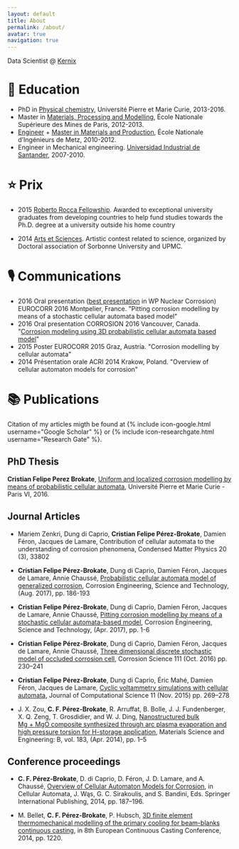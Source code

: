 ```yaml
---
layout: default
title: About
permalink: /about/
avatar: true
navigation: true
---
```



<link rel="stylesheet" type="text/css" href="https://cdnjs.cloudflare.com/ajax/libs/vis/4.20.1/vis.min.css" />
<script src="https://cdnjs.cloudflare.com/ajax/libs/vis/4.20.1/vis.min.js"></script>

Data Scientist @ [Kernix](https://www.kernix.com/)

# :school: Education

* PhD in [Physical chemistry](https://tel.archives-ouvertes.fr/tel-01561596), Université Pierre et Marie Curie, 2013-2016.
* Master in [Materials, Processing and Modelling](http://www.cemef.mines-paristech.fr/sections/formations/masteres-specialises/ms-mapmod), École Nationale Supérieure des Mines de Paris, 2012-2013.
* [Engineer](http://www.enim.fr/)  + [Master in Materials and Production](http://www.lem3.univ-lorraine.fr/mmsp/), École Nationale d’Ingénieurs de Metz, 2010-2012.
* Engineer in Mechanical engineering. [Universidad Industrial de Santander](http://www.uis.edu.co/), 2007-2010.


<div id="visualization"></div>
<script type="text/javascript">
  // DOM element where the Timeline will be attached
  var container = document.getElementById('visualization');

  // Create a DataSet (allows two way data-binding)
  var items = new vis.DataSet([
    {id: 6, content: '🇨🇴', start: '2007-04-16'},
    {id: 1, content: 'Universidad Industrial Santander', start: '2007-04-16', end: '2010-04-19', className: 'red'},
    {id: 2, content: '🇫🇷', start: '2010-04-16'},
    {id: 3, content: 'ENIM', start: '2010-04-16', end: '2012-04-19'},
    {id: 4, content: 'MINES', start: '2012-04-16', end: '2013-04-19'},
    {id: 7, content: '🗼', start: '2013-04-16'},
    {id: 5, content: 'UPMC', start: '2013-04-16', end: '2016-04-19'}
  ]);

  // Configuration for the Timeline
  var options = {};

  // Create a Timeline
  var timeline = new vis.Timeline(container, items, options);
</script>


# :star: Prix

* 2015	[Roberto Rocca Fellowship](http://www.robertorocca.org/en/fellowships/fellows15.aspx). Awarded to exceptional university graduates from developing countries to help fund studies towards the Ph.D. degree at a university outside his home country

* 2014 [Arts et Sciences](http://artsetsciences.doc-up.info/archives/edition-2014/). Artistic contest related to science, organized by Doctoral association of Sorbonne University and UPMC. 

# 🎙 Communications

* 2016	Oral presentation ([best presentation](http://eurocorr.org/EFC+Awards+and+Prizes-p-71440.html) in WP Nuclear Corrosion) EUROCORR 2016
Montpelier, France. "Pitting corrosion modelling by means of a stochastic cellular automata based model"
* 2016	Oral presentation CORROSION 2016
Vancouver, Canada. "[Corrosion modeling using 3D probabilistic cellular automata based model](http://corrosionfp.epubxp.com/i/640839-2016/51)"
* 2015	Poster EUROCORR 2015
Graz, Austria.	"Corrosion modelling by cellular automata"
* 2014	Présentation orale ACRI 2014
Krakow, Poland. "Overview of cellular automaton models for corrosion"

<script src="https://gist.github.com/cristianpb/487700a8492522bfb254e5fe6839989d.js"></script>

# 📚  Publications

Citation of my articles migth be found at {% include icon-google.html username="Google Scholar" %} or {% include icon-researchgate.html username="Research Gate" %}.

## PhD Thesis

**Cristian Felipe Perez Brokate**, [Uniform and localized corrosion modelling by means of probabilistic cellular automata](https://tel.archives-ouvertes.fr/tel-01561596), Université Pierre et Marie Curie - Paris VI, 2016.  

## Journal Articles

* Mariem Zenkri, Dung di Caprio, **Cristian Felipe Pérez-Brokate**, Damien Féron, Jacques de Lamare, Contribution of cellular automata to the understanding of corrosion phenomena, Condensed Matter Physics 20 (3), 33802

* **Cristian Felipe Pérez-Brokate**, Dung di Caprio, Damien Féron, Jacques de Lamare, Annie Chaussé, [Probabilistic cellular automata model of generalized corrosion](http://dx.doi.org/10.1080/1478422X.2017.1300748), Corrosion Engineering, Science and Technology, (Aug. 2017), pp. 186-193

* **Cristian Felipe Pérez-Brokate**, Dung di Caprio, Damien Féron, Jacques de Lamare, Annie Chaussé, [Pitting corrosion modelling by means of a stochastic cellular automata-based model](http://dx.doi.org/10.1080/1478422X.2017.1311074), Corrosion Engineering, Science and Technology, (Apr. 2017), pp. 1-6

* **Cristian Felipe Pérez-Brokate**, Dung di Caprio, Damien Féron, Jacques de Lamare, Annie Chaussé, [Three dimensional discrete stochastic model of occluded corrosion cell](http://www.sciencedirect.com/science/article/pii/S0010938X16301469), Corrosion Science 111 (Oct. 2016) pp. 230–241

* **Cristian Felipe Pérez-Brokate**, Dung di Caprio, Éric Mahé, Damien Féron, Jacques de Lamare, [Cyclic voltammetry simulations with cellular automata](http://www.sciencedirect.com/science/article/pii/S1877750315300107), Journal of Computational Science 11 (Nov. 2015) pp. 269–278

* J. X. Zou, **C. F. Pérez-Brokate**, R. Arruffat, B. Bolle, J. J. Fundenberger, X. Q. Zeng, T. Grosdidier, and W. J. Ding, [Nanostructured bulk Mg + MgO composite synthesized through arc plasma evaporation and high pressure torsion for H-storage application](http://www.sciencedirect.com/science/article/pii/S0921510713004224#), Materials Science and Engineering: B, vol. 183, (Apr. 2014), pp. 1–5

## Conference proceedings

* **C. F. Pérez-Brokate**, D. di Caprio, D. Féron, J. D. Lamare, and A. Chaussé, [Overview of Cellular Automaton Models for Corrosion](http://link.springer.com/chapter/10.1007/978-3-319-11520-7_20), in Cellular Automata, J. Wąs, G. C. Sirakoulis, and S. Bandini, Eds. Springer International Publishing, 2014, pp. 187–196.

* M. Bellet, **C. F. Pérez-Brokate**, P. Hubsch, [3D finite element thermomechanical modelling of the primary cooling for beam-blanks continuous casting](https://www.researchgate.net/profile/Michel_Bellet/publication/263446224_3D_finite_element_thermomechanical_modelling_of_the_primary_cooling_for_beam-blanks_continuous_casting/links/0c96053ad975d9afa6000000.pdf), in 8th European Continuous Casting Conference, 2014, pp. 1220.

